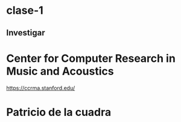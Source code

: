 # clase-1

## Investigar

# Center for Computer Research in Music and Acoustics
https://ccrma.stanford.edu/

# Patricio de la cuadra
